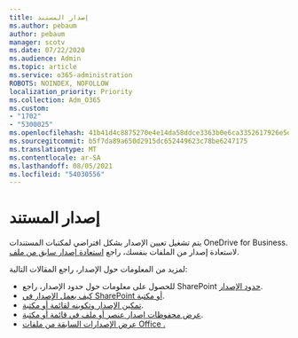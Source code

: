 ```yaml
---
title: إصدار المستند
ms.author: pebaum
author: pebaum
manager: scotv
ms.date: 07/22/2020
ms.audience: Admin
ms.topic: article
ms.service: o365-administration
ROBOTS: NOINDEX, NOFOLLOW
localization_priority: Priority
ms.collection: Adm_O365
ms.custom:
- "1702"
- "5300025"
ms.openlocfilehash: 41b41d4c8875270e4e14da58ddce3363b0e6ca3352617926e5dbfa2352c3b843
ms.sourcegitcommit: b5f7da89a650d2915dc652449623c78be6247175
ms.translationtype: MT
ms.contentlocale: ar-SA
ms.lasthandoff: 08/05/2021
ms.locfileid: "54030556"
---
```

# <a name="document-versioning"></a>إصدار المستند

يتم تشغيل تعيين الإصدار بشكل افتراضي لمكتبات المستندات OneDrive for Business. لاستعادة إصدار من الملفات بنفسك، راجع [استعادة إصدار سابق من ملف](https://support.office.com/article/restore-a-previous-version-of-a-file-in-onedrive-159cad6d-d76e-4981-88ef-de6e96c93893?ui=en-US&rs=en-US&ad=US).  

لمزيد من المعلومات حول الإصدار، راجع المقالات التالية:  

- للحصول على معلومات حول حدود الإصدار، راجع SharePoint [حدود الإصدار](https://docs.microsoft.com/office365/servicedescriptions/sharepoint-online-service-description/sharepoint-online-limits).     
- [كيف يعمل الإصدار في SharePoint أو مكتبة](https://support.office.com/article/how-does-versioning-work-in-a-sharepoint-list-or-library-0f6cd105-974f-44a4-aadb-43ac5bdfd247).
- [تمكين الإصدار وتكوينه لقائمة أو مكتبة](https://support.office.com/article/enable-and-configure-versioning-for-a-list-or-library-1555d642-23ee-446a-990a-bcab618c7a37?ocmsassetID=HA102772148&CTT=3&CorrelationId=52441bb1-a619-4375-89d5-19d28769890f&ui=en-US&rs=en-US&ad=US).
- [عرض محفوظات إصدار عنصر أو ملف في قائمة أو مكتبة](https://support.office.com/article/View-the-version-history-of-an-item-or-file-in-a-list-or-library-53262060-5092-424D-A50B-C798B0EC32B1).
- [عرض الإصدارات السابقة من ملفات Office .](https://support.office.com/article/view-previous-versions-of-office-files-5c1e076f-a9c9-41b8-8ace-f77b9642e2c2)